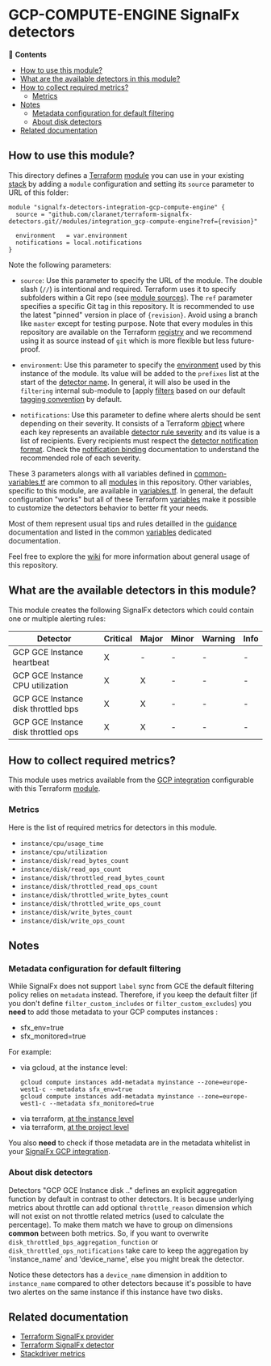 # GCP-COMPUTE-ENGINE SignalFx detectors

<!-- START doctoc generated TOC please keep comment here to allow auto update -->
<!-- DON'T EDIT THIS SECTION, INSTEAD RE-RUN doctoc TO UPDATE -->
:link: **Contents**

- [How to use this module?](#how-to-use-this-module)
- [What are the available detectors in this module?](#what-are-the-available-detectors-in-this-module)
- [How to collect required metrics?](#how-to-collect-required-metrics)
  - [Metrics](#metrics)
- [Notes](#notes)
  - [Metadata configuration for default filtering](#metadata-configuration-for-default-filtering)
  - [About disk detectors](#about-disk-detectors)
- [Related documentation](#related-documentation)

<!-- END doctoc generated TOC please keep comment here to allow auto update -->

## How to use this module?

This directory defines a [Terraform](https://www.terraform.io/) 
[module](https://www.terraform.io/docs/modules/usage.html) you can use in your
existing [stack](https://github.com/claranet/terraform-signalfx-detectors/wiki/Getting-started#stack) by adding a 
`module` configuration and setting its `source` parameter to URL of this folder:

```hcl
module "signalfx-detectors-integration-gcp-compute-engine" {
  source = "github.com/claranet/terraform-signalfx-detectors.git//modules/integration_gcp-compute-engine?ref={revision}"

  environment   = var.environment
  notifications = local.notifications
}
```

Note the following parameters:

* `source`: Use this parameter to specify the URL of the module. The double slash (`//`) is intentional  and required. 
  Terraform uses it to specify subfolders within a Git repo (see [module
  sources](https://www.terraform.io/docs/modules/sources.html)). The `ref` parameter specifies a specific Git tag in
  this repository. It is recommended to use the latest "pinned" version in place of `{revision}`. Avoid using a branch 
  like `master` except for testing purpose. Note that every modules in this repository are available on the Terraform 
  [registry](https://registry.terraform.io/modules/claranet/detectors/signalfx) and we recommend using it as source 
  instead of `git` which is more flexible but less future-proof.

* `environment`: Use this parameter to specify the 
  [environment](https://github.com/claranet/terraform-signalfx-detectors/wiki/Getting-started#environment) used by this 
  instance of the module.
  Its value will be added to the `prefixes` list at the start of the [detector 
  name](https://github.com/claranet/terraform-signalfx-detectors/wiki/Templating#example).
  In general, it will also be used in the `filtering` internal sub-module to [apply
  [filters](https://github.com/claranet/terraform-signalfx-detectors/wiki/Guidance#filtering) based on our default 
  [tagging convention](https://github.com/claranet/terraform-signalfx-detectors/wiki/Tagging-convention) by default.

* `notifications`: Use this parameter to define where alerts should be sent depending on their severity. It consists 
  of a Terraform [object](https://www.terraform.io/docs/configuration/types.html#object-) where each key represents an 
  available [detector rule severity](https://docs.signalfx.com/en/latest/detect-alert/set-up-detectors.html#severity) 
  and its value is a list of recipients. Every recipients must respect the [detector notification 
  format](https://registry.terraform.io/providers/splunk-terraform/signalfx/latest/docs/resources/detector#notification-format).
  Check the [notification binding](https://github.com/claranet/terraform-signalfx-detectors/wiki/Notifications-binding) 
  documentation to understand the recommended role of each severity.

These 3 parameters alongs with all variables defined in [common-variables.tf](common-variables.tf) are common to all 
[modules](../) in this repository. Other variables, specific to this module, are available in 
[variables.tf](variables.tf).
In general, the default configuration "works" but all of these Terraform 
[variables](https://www.terraform.io/docs/configuration/variables.html) make it possible to 
customize the detectors behavior to better fit your needs.

Most of them represent usual tips and rules detailled in the 
[guidance](https://github.com/claranet/terraform-signalfx-detectors/wiki/Guidance) documentation and listed in the 
common [variables](https://github.com/claranet/terraform-signalfx-detectors/wiki/Variables) dedicated documentation.

Feel free to explore the [wiki](https://github.com/claranet/terraform-signalfx-detectors/wiki) for more information about 
general usage of this repository.

## What are the available detectors in this module?

This module creates the following SignalFx detectors which could contain one or multiple alerting rules:

|Detector|Critical|Major|Minor|Warning|Info|
|---|---|---|---|---|---|
|GCP GCE Instance heartbeat|X|-|-|-|-|
|GCP GCE Instance CPU utilization|X|X|-|-|-|
|GCP GCE Instance disk throttled bps|X|X|-|-|-|
|GCP GCE Instance disk throttled ops|X|X|-|-|-|

## How to collect required metrics?

This module uses metrics available from 
the [GCP integration](https://docs.signalfx.com/en/latest/integrations/google-cloud-platform.html) configurable 
with this Terraform [module](https://github.com/claranet/terraform-signalfx-integrations/tree/master/cloud/gcp).




### Metrics


Here is the list of required metrics for detectors in this module.

* `instance/cpu/usage_time`
* `instance/cpu/utilization`
* `instance/disk/read_bytes_count`
* `instance/disk/read_ops_count`
* `instance/disk/throttled_read_bytes_count`
* `instance/disk/throttled_read_ops_count`
* `instance/disk/throttled_write_bytes_count`
* `instance/disk/throttled_write_ops_count`
* `instance/disk/write_bytes_count`
* `instance/disk/write_ops_count`


## Notes

### Metadata configuration for default filtering

While SignalFx does not support `label` sync from GCE the default filtering policy relies on `metadata` instead.
Therefore, if you keep the default filter (if you don't define `filter_custom_includes` or `filter_custom_excludes`) you **need** to add those metadata to your GCP computes instances :

* sfx_env=true
* sfx_monitored=true

For example:

* via gcloud, at the instance level:
  ```
  gcloud compute instances add-metadata myinstance --zone=europe-west1-c --metadata sfx_env=true
  gcloud compute instances add-metadata myinstance --zone=europe-west1-c --metadata sfx_monitored=true
  ```
* via terraform, [at the instance level](https://registry.terraform.io/providers/hashicorp/google/latest/docs/resources/compute_instance#metadata)
* via terraform, [at the project level](https://registry.terraform.io/providers/hashicorp/google/latest/docs/resources/compute_project_metadata)

You also **need** to check if those metadata are in the metadata whitelist in your [SignalFx GCP integration](https://docs.signalfx.com/en/latest/integrations/google-cloud-platform.html#compute-engine-instance).

### About disk detectors

Detectors "GCP GCE Instance disk .." defines an explicit aggregation function by default in contrast to other detectors. It is because underlying metrics about throttle can
add optional `throttle_reason` dimension which will not exist on not throttle related metrics (used to calculate the percentage). To make them match we have to group on dimensions
__common__ between both metrics.
So, if you want to overwrite `disk_throttled_bps_aggregation_function` or `disk_throttled_ops_notifications` take care to keep the aggregation by 'instance_name' and 'device_name', else you might break the detector.

Notice these detectors has a `device_name` dimension in addition to `instance_name` compared to other detectors because it's possible to have two alertes on the same instance if this instance have two disks.


## Related documentation

* [Terraform SignalFx provider](https://registry.terraform.io/providers/splunk-terraform/signalfx/latest/docs)
* [Terraform SignalFx detector](https://registry.terraform.io/providers/splunk-terraform/signalfx/latest/docs/resources/detector)
* [Stackdriver metrics](https://cloud.google.com/monitoring/api/metrics_gcp#gcp-compute)
